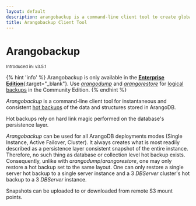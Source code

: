 ```yaml
---
layout: default
description: arangobackup is a command-line client tool to create global hot backups of an ArangoDB instance
title: Arangobackup Client Tool
---
```

Arangobackup
============

<small>Introduced in: v3.5.1</small>

{% hint 'info' %}
Arangobackup is only available in the
[**Enterprise Edition**](https://www.arangodb.com/why-arangodb/arangodb-enterprise/){:target="_blank"}.
Use [_arangodump_](programs-arangodump.html) and
[_arangorestore_](programs-arangorestore.html) for
[logical backups](backup-restore.html#logical-backups)
in the Community Edition.
{% endhint %}

_Arangobackup_ is a command-line client tool for instantaneous and
consistent [hot backups](backup-restore.html#hot-backups) of the data and
structures stored in ArangoDB.

Hot backups rely on hard link magic performed on the database's
persistence layer.

_Arangobackup_ can be used for all ArangoDB deployments modes
(Single Instance, Active Failover, Cluster). It always creates what
is most readily described as a persistence layer consistent snapshot
of the entire instance. Therefore, no such thing as database or
collection level hot backup exists. Consequently, unlike with
_arangodump_/_arangorestore_, one may only restore a hot backup set to
the same layout. One can only restore a single server hot backup to a
single server instance and a 3 _DBServer_ cluster's hot backup to a 3
_DBServer_ instance.

Snapshots can be uploaded to or downloaded from remote S3 mount points.
